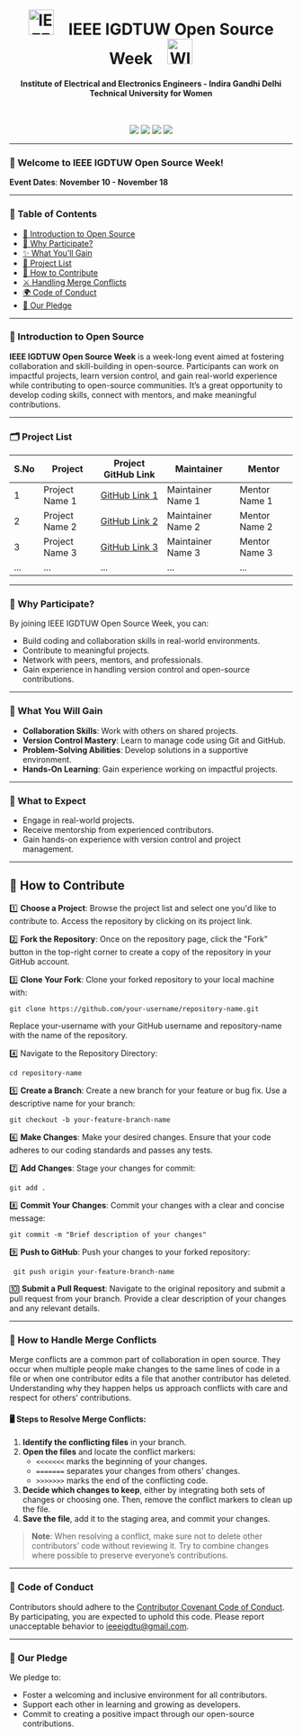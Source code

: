 <h1 align="center">
  <img src="https://github.com/user-attachments/assets/6e2a7c17-6cc2-4d22-95cd-147a61bf5110" alt="IEEE IGDTUW Logo" height="45">
  &nbsp;&nbsp;&nbsp;IEEE IGDTUW Open Source Week&nbsp;&nbsp;&nbsp;
  <img src="https://github.com/user-attachments/assets/07cb4bd6-2a98-4ceb-8d5e-7c30d41c27ee" alt="WIE Logo" height="45">
</h1>

<div align="center">
  <strong>Institute of Electrical and Electronics Engineers - Indira Gandhi Delhi Technical University for Women</strong>
  
  <br><br>
  <a href="https://github.com/IEEE-IGDTUW"><img src="https://img.shields.io/badge/IEEE%20GitHub%20-%23000000.svg?style=for-the-badge&logo=github&logoColor=white"></a>
  <a href="https://www.instagram.com/ieeeigdtuw/"><img src="https://img.shields.io/badge/Instagram%20-%23E1306C.svg?style=for-the-badge&logo=instagram&logoColor=white"></a>
  <a href="https://www.linkedin.com/company/ieee-igdtuw/mycompany/"><img src="https://img.shields.io/badge/LinkedIn%20-%230A66C2.svg?style=for-the-badge&logo=linkedin&logoColor=white"></a>
  <a href="https://x.com/ieeeigdtuw"><img src="https://img.shields.io/badge/Twitter%20-%231DA1F2.svg?style=for-the-badge&logo=twitter&logoColor=white"></a>
</div>

---

### 🚀 Welcome to IEEE IGDTUW Open Source Week!

**Event Dates**: **November 10 - November 18**

---

### 📌 Table of Contents

- [🌟 Introduction to Open Source](#-introduction-to-open-source)
- [🎉 Why Participate?](#-why-participate)
- [✨ What You’ll Gain](#-what-youll-gain)
- [📁 Project List](#-project-list)
- [📝 How to Contribute](#-how-to-contribute)
- [⚔️ Handling Merge Conflicts](#-how-to-handle-merge-conflicts)
- [🌍 Code of Conduct](#-code-of-conduct)
- [📜 Our Pledge](#-our-pledge)

---

### 💫 Introduction to Open Source
**IEEE IGDTUW Open Source Week** is a week-long event aimed at fostering collaboration and skill-building in open-source. Participants can work on impactful projects, learn version control, and gain real-world experience while contributing to open-source communities. It’s a great opportunity to develop coding skills, connect with mentors, and make meaningful contributions.

---

### 🗂️ Project List

| S.No | Project                        | Project GitHub Link                      | Maintainer         | Mentor          |
|------|--------------------------------|------------------------------------------|--------------------|-----------------|
| 1    | Project Name 1                 | [GitHub Link 1](https://github.com/link-to-project1) | Maintainer Name 1  | Mentor Name 1   |
| 2    | Project Name 2                 | [GitHub Link 2](https://github.com/link-to-project2) | Maintainer Name 2  | Mentor Name 2   |
| 3    | Project Name 3                 | [GitHub Link 3](https://github.com/link-to-project3) | Maintainer Name 3  | Mentor Name 3   |
| ...  | ...                            | ...                                      | ...                | ...             |

---

### 🌟 Why Participate?
By joining IEEE IGDTUW Open Source Week, you can:
- Build coding and collaboration skills in real-world environments.
- Contribute to meaningful projects.
- Network with peers, mentors, and professionals.
- Gain experience in handling version control and open-source contributions.

---

### 🎊 What You Will Gain
- **Collaboration Skills**: Work with others on shared projects.
- **Version Control Mastery**: Learn to manage code using Git and GitHub.
- **Problem-Solving Abilities**: Develop solutions in a supportive environment.
- **Hands-On Learning**: Gain experience working on impactful projects.

---

### 👀 What to Expect
- Engage in real-world projects.
- Receive mentorship from experienced contributors.
- Gain hands-on experience with version control and project management.

---

## 🚀 How to Contribute

1️⃣ **Choose a Project**: Browse the project list and select one you'd like to contribute to. Access the repository by clicking on its project link.
   
2️⃣ **Fork the Repository**: Once on the repository page, click the "Fork" button in the top-right corner to create a copy of the repository in your GitHub account.

3️⃣ **Clone Your Fork**: Clone your forked repository to your local machine with:
   ```
   git clone https://github.com/your-username/repository-name.git
   ```
Replace your-username with your GitHub username and repository-name with the name of the repository.

4️⃣ Navigate to the Repository Directory:
   ```
   cd repository-name
   ```

5️⃣ **Create a Branch**: Create a new branch for your feature or bug fix. Use a descriptive name for your branch:
   ```
   git checkout -b your-feature-branch-name
   ```
6️⃣ **Make Changes**: Make your desired changes. Ensure that your code adheres to our coding standards and passes any tests.

7️⃣ **Add Changes**: Stage your changes for commit:
   ```
   git add .
   ```

8️⃣ **Commit Your Changes**: Commit your changes with a clear and concise message:
   ```
   git commit -m "Brief description of your changes"
   ```

9️⃣ **Push to GitHub**: Push your changes to your forked repository:
   ```
    git push origin your-feature-branch-name
   ```

🔟 **Submit a Pull Request**: Navigate to the original repository and submit a pull request from your branch. Provide a clear description of your changes and any relevant details.

---

### 💬 How to Handle Merge Conflicts

Merge conflicts are a common part of collaboration in open source. They occur when multiple people make changes to the same lines of code in a file or when one contributor edits a file that another contributor has deleted. Understanding why they happen helps us approach conflicts with care and respect for others’ contributions.

#### 🖥️ Steps to Resolve Merge Conflicts:
1. **Identify the conflicting files** in your branch.
2. **Open the files** and locate the conflict markers:
   - `<<<<<<<` marks the beginning of your changes.
   - `=======` separates your changes from others' changes.
   - `>>>>>>>` marks the end of the conflicting code.
3. **Decide which changes to keep**, either by integrating both sets of changes or choosing one. Then, remove the conflict markers to clean up the file.
4. **Save the file**, add it to the staging area, and commit your changes.

> **Note**: When resolving a conflict, make sure not to delete other contributors’ code without reviewing it. Try to combine changes where possible to preserve everyone’s contributions.

---

### 🤝 Code of Conduct

Contributors should adhere to the [Contributor Covenant Code of Conduct](https://www.contributor-covenant.org/version/2/0/code_of_conduct/). By participating, you are expected to uphold this code. Please report unacceptable behavior to [ieeeigdtu@gmail.com](mailto:ieeeigdtu@gmail.com).

---

### 📃 Our Pledge
We pledge to:
- Foster a welcoming and inclusive environment for all contributors.
- Support each other in learning and growing as developers.
- Commit to creating a positive impact through our open-source contributions.
